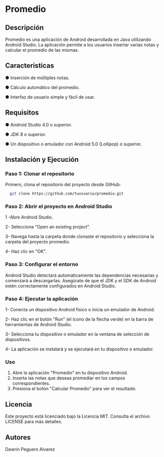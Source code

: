 # Promedio


## Descripción

Promedio es una aplicación de Android desarrollada en Java utilizando Android Studio. La aplicación permite a los usuarios insertar varias notas y calcular el promedio de las mismas.


## Características

● Inserción de múltiples notas.

● Cálculo automático del promedio.

● Interfaz de usuario simple y fácil de usar.

## Requisitos

● Android Studio 4.0 o superior.

● JDK 8 o superior.

● Un dispositivo o emulador con Android 5.0 (Lollipop) o superior.

## Instalación y Ejecución

### Paso 1: Clonar el repositorio

Primero, clona el repositorio del proyecto desde GitHub:

```bash
  git clone https://github.com/tuusuario/promedio.git

```
### Paso 2: Abrir el proyecto en Android Studio

1 -Abre Android Studio.

2- Selecciona "Open an existing project".

3- Navega hasta la carpeta donde clonaste el repositorio y selecciona la carpeta del proyecto promedio.

4- Haz clic en "OK".

### Paso 3: Configurar el entorno
Android Studio detectará automáticamente las dependencias necesarias y comenzará a descargarlas. Asegúrate de que el JDK y el SDK de Android estén correctamente configurados en Android Studio.

### Paso 4: Ejecutar la aplicación
1- Conecta un dispositivo Android físico o inicia un emulador de Android.

2- Haz clic en el botón "Run" (el ícono de la flecha verde) en la barra de herramientas de Android Studio.

3- Selecciona tu dispositivo o emulador en la ventana de selección de dispositivos.

4- La aplicación se instalará y se ejecutará en tu dispositivo o emulador.

### Uso

1.	Abre la aplicación "Promedio" en tu dispositivo Android.
2.	Inserta las notas que deseas promediar en los campos correspondientes.
3.	Presiona el botón "Calcular Promedio" para ver el resultado.

## Licencia
Este proyecto está licenciado bajo la Licencia MIT. Consulta el archivo LICENSE para más detalles.

## Autores
Dawrin Peguero Alvarez